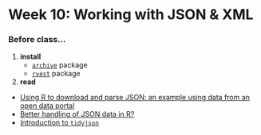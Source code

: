 # Week 10: Working with JSON & XML

### Before class...

1. **install**
	* [`archive`](https://www.tidyverse.org/blog/2021/11/archive-1-1-2/) package
	* [`rvest`](https://rvest.tidyverse.org) package
2. **read**
  * [Using R to download and parse JSON: an example using data from an open data portal](http://zevross.com/blog/2015/02/12/using-r-to-download-and-parse-json-an-example-using-data-from-an-open-data-portal/)
  * [Better handling of JSON data in R?](https://www.r-bloggers.com/2014/03/better-handling-of-json-data-in-r/)
  * [Introduction to `tidyjson`](https://cran.r-project.org/web/packages/tidyjson/vignettes/introduction-to-tidyjson.html)
